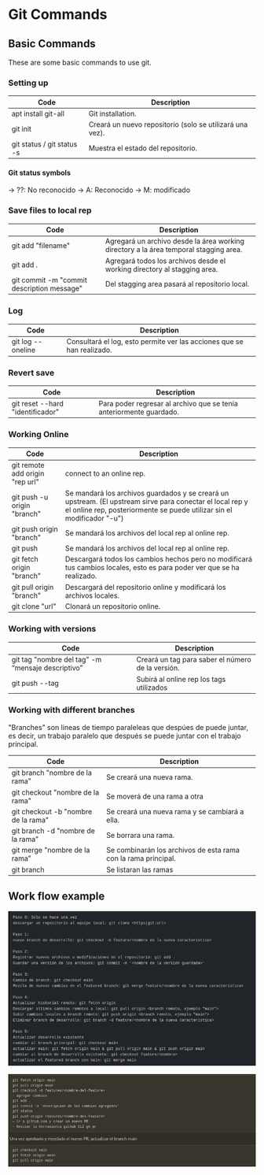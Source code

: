# Git Commands



## Basic Commands

These are some basic commands to use git.



### Setting up

| Code                       | Description                                              |
| -------------------------- | -------------------------------------------------------- |
| apt install git-all        | Git installation.                                        |
| git init                   | Creará un nuevo repositorio (solo se utilizará una vez). |
| git status / git status -s | Muestra el estado del repositorio.                       |



#### Git status symbols

   → ??: No reconocido
   → A: Reconocido
   → M: modificado



### Save files to local rep

| Code                                       | Description                                                  |
| ------------------------------------------ | ------------------------------------------------------------ |
| git add "filename"                         | Agregará un archivo desde la área working directory a la área temporal stagging area. |
| git add .                                  | Agregará todos los archivos desde el working directory al stagging area. |
| git commit -m "commit description message" | Del stagging area pasará al repositorio local.               |



### Log

| Code              | Description                                                  |
| ----------------- | ------------------------------------------------------------ |
| git log --oneline | Consultará el log, esto permite ver las acciones que se han realizado. |



### Revert save

| Code                             | Description                                                  |
| -------------------------------- | ------------------------------------------------------------ |
| git reset --hard "identificador" | Para poder regresar al archivo que se tenía anteriormente guardado. |



### Working Online

| Code                            | Description                                                  |
| ------------------------------- | ------------------------------------------------------------ |
| git remote add origin "rep url" | connect to an online rep.                                    |
| git push -u origin "branch"     | Se mandará los archivos guardados y se creará un upstream. (El upstream sirve para conectar el local rep y el online rep, posteriormente se puede utilizar sin el modificador "-u") |
| git push origin "branch"        | Se mandará los archivos del local rep al online rep.         |
| git push                        | Se mandará los archivos del local rep al online rep.         |
| git fetch origin "branch"       | Descargará todos los cambios hechos pero no modificará tus cambios locales, esto es para poder ver que se ha realizado. |
| git pull origin "branch"        | Descargará del repositorio online y modificará los archivos locales. |
| git clone "url"                 | Clonará un repositorio online.                               |



### Working with versions

| Code                                               | Description                                       |
| -------------------------------------------------- | ------------------------------------------------- |
| git tag "nombre del tag" -m  “mensaje descriptivo” | Creará un tag para saber el número de la versión. |
| git push --tag                                     | Subirá al online rep los tags utilizados          |



### Working with different branches

"Branches" son lineas de tiempo paraleleas que despúes de puede juntar, es decir, un trabajo paralelo que después se puede juntar con el trabajo principal.

| Code                                | Description                                                  |
| ----------------------------------- | ------------------------------------------------------------ |
| git branch "nombre de la rama"      | Se creará una nueva rama.                                    |
| git checkout "nombre de la rama"    | Se moverá de una rama a otra                                 |
| git checkout -b "nombre de la rama" | Se creará una nueva rama y se cambiará a ella.               |
| git branch -d "nombre de la rama"   | Se borrara una rama.                                         |
| git merge "nombre de la rama"       | Se combinarán los archivos de esta rama con la rama principal. |
| git branch                          | Se listaran las ramas                                        |



## Work flow example

![worflow-code](assets/worflow-code.png)



![git-workflow-code](assets/git-workflow-code.png)















